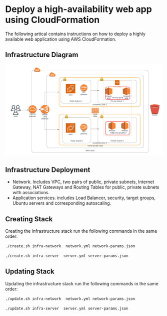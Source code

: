 
# Deploy a high-availability web app using CloudFormation




The following artical contains instructions on how to deploy a highly available web application using AWS CloudFormation.


## Infrastructure Diagram

![Infrastructure Diagram](https://github.com/segma12/Udacity_Deploy_a_high-availability_web_app_using_CloudFormation/blob/master/project%202%20diagram.png?raw=true)


## Infrastructure Deployment

- Network. Includes VPC, two pairs of public, private subnets, Internet Gateway, NAT Gateways and Routing Tables for public, private subnets with associations.
- Application services. includes Load Balancer, security, target groups, Ubuntu servers and corresponding autoscaling. 


## Creating Stack

Creating the infrastructure stack run the following commands in the same order:

```bash
./create.sh infra-network  network.yml network-params.json                           
```

```bash
./create.sh infra-server  server.yml server-params.json
```
    
## Updating Stack

Updating the infrastructure stack run the following commands in the same order:

```bash
./update.sh infra-network  network.yml network-params.json                           
```

```bash
./update.sh infra-server  server.yml server-params.json
```